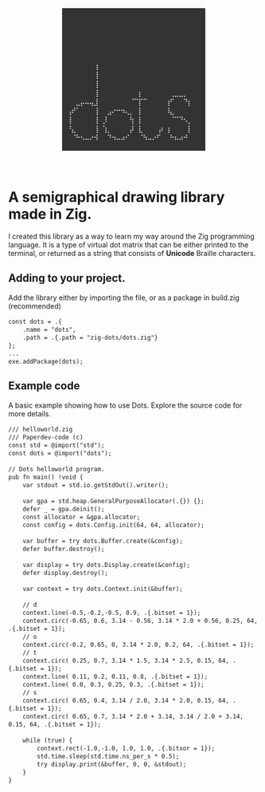 <center><img src='dots.gif'></img></center>
<br><br>

# A semigraphical drawing library made in Zig.
I created this library as a way to learn my way around the Zig programming language. It is a type of virtual dot matrix that can be either printed to the terminal, or returned as a string that consists of **Unicode** Braille characters.

## Adding to your project.
Add the library either by importing the file, or as a package in build.zig (recommended)
```zig
const dots = .{
    .name = "dots",
    .path = .{.path = "zig-dots/dots.zig"}
};
...
exe.addPackage(dots);
```

## Example code
A basic example showing how to use Dots. Explore the source code for more details.
```zig
/// helloworld.zig
/// Paperdev-code (c)
const std = @import("std");
const dots = @import("dots");

// Dots helloworld program.
pub fn main() !void {
    var stdout = std.io.getStdOut().writer();

    var gpa = std.heap.GeneralPurposeAllocator(.{}) {};
    defer _ = gpa.deinit();
    const allocator = &gpa.allocator;
    const config = dots.Config.init(64, 64, allocator);
    
    var buffer = try dots.Buffer.create(&config);
    defer buffer.destroy();
    
    var display = try dots.Display.create(&config);
    defer display.destroy();

    var context = try dots.Context.init(&buffer);

    // d
    context.line(-0.5,-0.2,-0.5, 0.9, .{.bitset = 1});
    context.circ(-0.65, 0.6, 3.14 - 0.56, 3.14 * 2.0 + 0.56, 0.25, 64, .{.bitset = 1});
    // o
    context.circ(-0.2, 0.65, 0, 3.14 * 2.0, 0.2, 64, .{.bitset = 1});
    // t
    context.circ( 0.25, 0.7, 3.14 * 1.5, 3.14 * 2.5, 0.15, 64, .{.bitset = 1});
    context.line( 0.11, 0.2, 0.11, 0.8, .{.bitset = 1});
    context.line( 0.0, 0.3, 0.25, 0.3, .{.bitset = 1});
    // s
    context.circ( 0.65, 0.4, 3.14 / 2.0, 3.14 * 2.0, 0.15, 64, .{.bitset = 1});
    context.circ( 0.65, 0.7, 3.14 * 2.0 + 3.14, 3.14 / 2.0 + 3.14, 0.15, 64, .{.bitset = 1});

    while (true) {
        context.rect(-1.0,-1.0, 1.0, 1.0, .{.bitxor = 1});
        std.time.sleep(std.time.ns_per_s * 0.5);
        try display.print(&buffer, 0, 0, &stdout);
    }
}
```